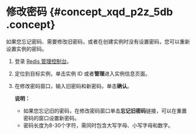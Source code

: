 # 修改密码 {#concept_xqd_p2z_5db .concept}

如果您忘记密码、需要修改旧密码，或者在创建实例时没有设置密码，您可以重新设置实例的密码。

1.  登录 [Redis 管理控制台](https://kvstore.console.aliyun.com/)。
2.  定位到目标实例，单击实例 ID 或者**管理**进入实例信息页面。
3.  在修改密码窗口，输入旧密码和新密码，单击**确认**。

    **说明：** 

    -   如果您忘记旧的密码，在修改密码窗口单击**忘记旧密码**链接，可以在重置密码的窗口设置新密码。
    -   密码长度为8-30个字符，需同时包含大写字母、小写字母和数字。

